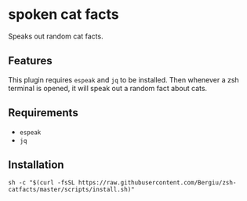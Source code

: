 # spoken cat facts

Speaks out random cat facts.

## Features

This plugin requires `espeak` and `jq` to be installed. Then whenever a zsh terminal is opened, it will speak out a random fact about cats.

## Requirements

- `espeak`
- `jq`

## Installation

```
sh -c "$(curl -fsSL https://raw.githubusercontent.com/Bergiu/zsh-catfacts/master/scripts/install.sh)"
```
